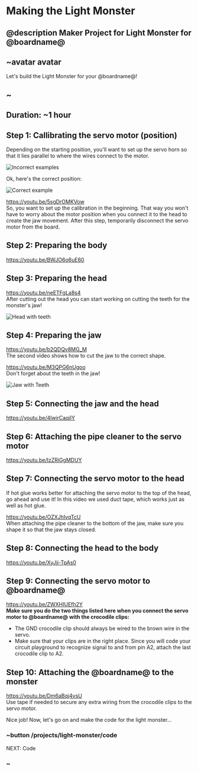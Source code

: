 # Making the Light Monster 
## @description Maker Project for Light Monster for @boardname@

## ~avatar avatar

Let's build the Light Monster for your @boardname@! 

## ~

## Duration: ~1 hour 

## Step 1: Callibrating the servo motor (position)

Depending on the starting position, you'll want to set up the servo horn so that it lies parallel to where the wires connect to the motor. 

![Incorrect examples](/static/cp/projects/light-monster/incorrect.png)

Ok, here's the correct position:

![Correct example](/static/cp/projects/light-monster/correct_motor.jpg)

https://youtu.be/5sgDrOMKVow
<br/>
So, you want to set up the calibration in the beginning. That way you won't have to worry about the motor position when you connect it to the head to create the jaw movement. After this step, temporarily disconnect the servo motor from the board.

## Step 2: Preparing the body 

https://youtu.be/BWJO6o6uE60

## Step 3: Preparing the head 

https://youtu.be/neETFgLa8s4
<br/>
After cutting out the head you can start working on cutting the teeth for the monster's jaw! 

![Head with teeth](/static/cp/projects/light-monster/head_teeth.JPG)

## Step 4: Preparing the jaw 

https://youtu.be/b2QDQv8MG_M 
<br/>
The second video shows how to cut the jaw to the correct shape. 

https://youtu.be/M3QPG6nUgoo
<br/>
Don't forget about the teeth in the jaw! 

![Jaw with Teeth](/static/cp/projects/light-monster/jaw_teeth.JPG)

## Step 5: Connecting the jaw and the head 

https://youtu.be/4lwirCaqjIY

## Step 6: Attaching the pipe cleaner to the servo motor 

https://youtu.be/IzZRiGgMDUY 

## Step 7: Connecting the servo motor to the head 

If hot glue works better for attaching the servo motor to the top of the head, go ahead and use it! In this video we used duct tape, which works just as well as hot glue. 

https://youtu.be/OZXJhIvqTcU
<br/>
When attaching the pipe cleaner to the bottom of the jaw, make sure you shape it so that the jaw stays closed. 

## Step 8: Connecting the head to the body 

https://youtu.be/XyJjj-TpAs0

## Step 9: Connecting the servo motor to @boardname@ 

https://youtu.be/ZWXHIUEfh2Y
<br/>
**Make sure you do the two things listed here when you connect the servo motor to @boardname@ with the crocodile clips:**

* The GND crocodile clip should always be wired to the brown wire in the servo. 
* Make sure that your clips are in the right place. Since you will code your circuit playground to recognize signal to and from pin A2, attach the last crocodile clip to A2. 

## Step 10: Attaching the @boardname@ to the monster  

https://youtu.be/Dm6aBqj4vsU 
<br/>
Use tape if needed to secure any extra wiring from the crocodile clips to the servo motor. 

Nice job! Now, let's go on and make the code for the light monster... 
 
### ~button /projects/light-monster/code

NEXT: Code 

### ~ 
